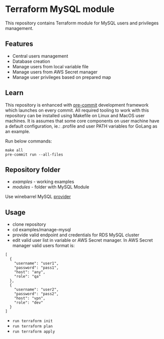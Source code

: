 # Terraform MySQL module

This repository contains Terraform module for MySQL users and privileges management.

## Features

* Central users management
* Database creation
* Manage users from local variable file
* Manage users from AWS Secret manager
* Manage user privileges based on prepared map

## Learn

This repository is enhanced with [pre-commit](https://pre-commit.com/) development framework which launches on every
commit. All required tooling to work with this repository can be installed using Makefile on Linux and MacOS user
machines. It is assumes that some core components on user machine have a default configuration, ie.: .profile and
user PATH variables for GoLang as an example.

Run below commands:

```
make all
pre-commit run --all-files
```


## Repository folder
* *examples* - working examples
* *modules* - folder with MySQL Module

Use winebarrel MySQL [provider](https://registry.terraform.io/providers/winebarrel/mysql/1.10.5)

## Usage
- clone repository
- cd  examples/manage-mysql
- provide valid endpoint and credentials for RDS MySQL cluster
- edit valid user list in variable or AWS Secret manager. In AWS Secret manager valid users format is:

```
[
  {
    "username": "user1",
    "password": "pass1",
    "host": "any",
    "role": "qa"
  },
  {
    "username": "user2",
    "password": "pass2",
    "host": "vpn",
    "role": "dev"
  }
]
```
- ``` run terraform init ```
- ``` run terraform plan ``` 
- ``` run terraform apply ```